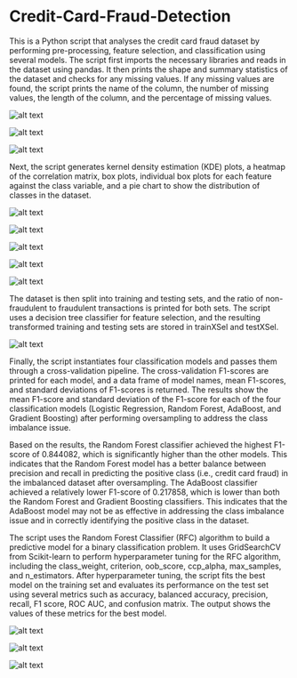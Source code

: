 # Credit-Card-Fraud-Detection
This is a Python script that analyses the credit card fraud dataset by performing pre-processing, feature selection, and classification using several models. The script first imports the necessary libraries and reads in the dataset using pandas. It then prints the shape and summary statistics of the dataset and checks for any missing values. If any missing values are found, the script prints the name of the column, the number of missing values, the length of the column, and the percentage of missing values.

![alt text](https://github.com/imyaash/Credit-Card-Fraud-Detection/blob/main/PlotsAndImages/1.%20dfShape.png)

![alt text](https://github.com/imyaash/Credit-Card-Fraud-Detection/blob/main/PlotsAndImages/2.%20dfDescribe.png)

![alt text](https://github.com/imyaash/Credit-Card-Fraud-Detection/blob/main/PlotsAndImages/3.%20dfInfo.png)

Next, the script generates kernel density estimation (KDE) plots, a heatmap of the correlation matrix, box plots, individual box plots for each feature against the class variable, and a pie chart to show the distribution of classes in the dataset.

![alt text](https://github.com/imyaash/Credit-Card-Fraud-Detection/blob/main/PlotsAndImages/4.%20KDEPlots.png)

![alt text](https://github.com/imyaash/Credit-Card-Fraud-Detection/blob/main/PlotsAndImages/5.%20CorrPlot.png)

![alt text](https://github.com/imyaash/Credit-Card-Fraud-Detection/blob/main/PlotsAndImages/6.%20Boxplots.png)

![alt text](https://github.com/imyaash/Credit-Card-Fraud-Detection/blob/main/PlotsAndImages/7.%20BoxplotsVsClass.png)

![alt text](https://github.com/imyaash/Credit-Card-Fraud-Detection/blob/main/PlotsAndImages/8.%20ClassPie.png)

The dataset is then split into training and testing sets, and the ratio of non-fraudulent to fraudulent transactions is printed for both sets. The script uses a decision tree classifier for feature selection, and the resulting transformed training and testing sets are stored in trainXSel and testXSel.

![alt text](https://github.com/imyaash/Credit-Card-Fraud-Detection/blob/main/PlotsAndImages/9.%20ClassRatio.png)

Finally, the script instantiates four classification models and passes them through a cross-validation pipeline. The cross-validation F1-scores are printed for each model, and a data frame of model names, mean F1-scores, and standard deviations of F1-scores is returned. The results show the mean F1-score and standard deviation of the F1-score for each of the four classification models (Logistic Regression, Random Forest, AdaBoost, and Gradient Boosting) after performing oversampling to address the class imbalance issue.

Based on the results, the Random Forest classifier achieved the highest F1-score of 0.844082, which is significantly higher than the other models. This indicates that the Random Forest model has a better balance between precision and recall in predicting the positive class (i.e., credit card fraud) in the imbalanced dataset after oversampling. The AdaBoost classifier achieved a relatively lower F1-score of 0.217858, which is lower than both the Random Forest and Gradient Boosting classifiers. This indicates that the AdaBoost model may not be as effective in addressing the class imbalance issue and in correctly identifying the positive class in the dataset.

The script uses the Random Forest Classifier (RFC) algorithm to build a predictive model for a binary classification problem. It uses GridSearchCV from Scikit-learn to perform hyperparameter tuning for the RFC algorithm, including the class_weight, criterion, oob_score, ccp_alpha, max_samples, and n_estimators. After hyperparameter tuning, the script fits the best model on the training set and evaluates its performance on the test set using several metrics such as accuracy, balanced accuracy, precision, recall, F1 score, ROC AUC, and confusion matrix. The output shows the values of these metrics for the best model.

![alt text](https://github.com/imyaash/Credit-Card-Fraud-Detection/blob/main/PlotsAndImages/10.%20ClassificationScores.png)

![alt text](https://github.com/imyaash/Credit-Card-Fraud-Detection/blob/main/PlotsAndImages/11.%20ConfusionMatrix.png)

![alt text](https://github.com/imyaash/Credit-Card-Fraud-Detection/blob/main/PlotsAndImages/12.%20ROCAUC.png)
